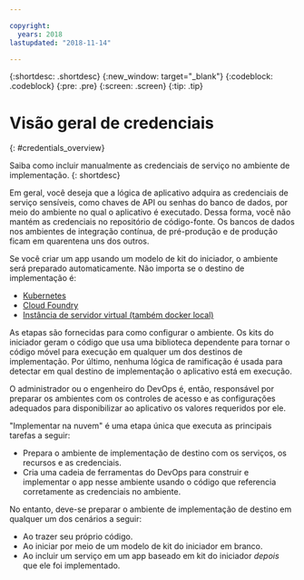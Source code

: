 ```yaml
---

copyright:
  years: 2018
lastupdated: "2018-11-14"

---
```


{:shortdesc: .shortdesc}
{:new_window: target="_blank"}
{:codeblock: .codeblock}
{:pre: .pre}
{:screen: .screen}
{:tip: .tip}

# Visão geral de credenciais
{: #credentials_overview}

Saiba como incluir manualmente as credenciais de serviço no ambiente de implementação.
{: shortdesc}

<!-- After PUP: Maybe provide links to the credentials section of the programming guides, such as https://cloud.ibm.com/docs/swift/cloudnative/configuration.html#configuration-->

Em geral, você deseja que a lógica de aplicativo adquira as credenciais de serviço sensíveis, como chaves de API
ou senhas do banco de dados, por meio do ambiente no qual o aplicativo é executado. Dessa forma, você não mantém as
credenciais no repositório de código-fonte. Os bancos de dados nos ambientes de integração contínua,
de pré-produção e de produção ficam em quarentena uns dos outros.

Se você criar um app usando um modelo de kit do iniciador, o ambiente será preparado automaticamente. 
Não importa se o destino de implementação é:
  * [Kubernetes](/docs/apps/creds_kube.html)
  * [Cloud
Foundry](/docs/apps/creds_cf.html)
  * [Instância de servidor virtual (também docker local)](/docs/apps/creds_vsi.html)
  
As etapas são fornecidas para como configurar o ambiente. Os kits do iniciador geram o código que usa uma
biblioteca dependente para tornar o código móvel para execução em qualquer um dos destinos de implementação. Por último, nenhuma
lógica de ramificação é usada para detectar em qual destino de implementação o aplicativo está em execução.

O administrador ou o engenheiro do DevOps é, então, responsável por preparar os ambientes com os controles de acesso
e as configurações adequados para disponibilizar ao aplicativo os valores requeridos por ele.

"Implementar na nuvem" é uma etapa única que executa as principais tarefas a seguir:
 * Prepara o ambiente de implementação de destino com os serviços, os recursos e as credenciais.
 * Cria uma cadeia de ferramentas do DevOps para construir e implementar o app nesse ambiente usando o
código que referencia corretamente as credenciais no ambiente.

No entanto, deve-se preparar o ambiente de implementação de destino em qualquer um dos cenários a seguir:
 * Ao trazer seu próprio código.
 * Ao iniciar por meio de um modelo de kit do iniciador em branco.
 * Ao incluir um serviço em um app baseado em kit do iniciador _depois_ que ele foi implementado.




